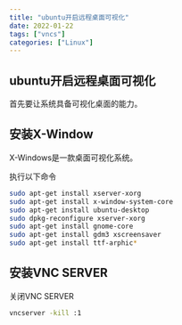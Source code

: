 ```yaml
---
title: "ubuntu开启远程桌面可视化"
date: 2022-01-22
tags: ["vncs"]
categories: ["Linux"]
---
```


## ubuntu开启远程桌面可视化

首先要让系统具备可视化桌面的能力。

## 安装X-Window

X-Windows是一款桌面可视化系统。

执行以下命令

```bash
sudo apt-get install xserver-xorg
sudo apt-get install x-window-system-core
sudo apt-get install ubuntu-desktop
sudo dpkg-reconfigure xserver-xorg
sudo apt-get install gnome-core
sudo apt-get install gdm3 xscreensaver
sudo apt-get install ttf-arphic*
```



## 安装VNC SERVER

关闭VNC SERVER

```bash
vncserver -kill :1
```

